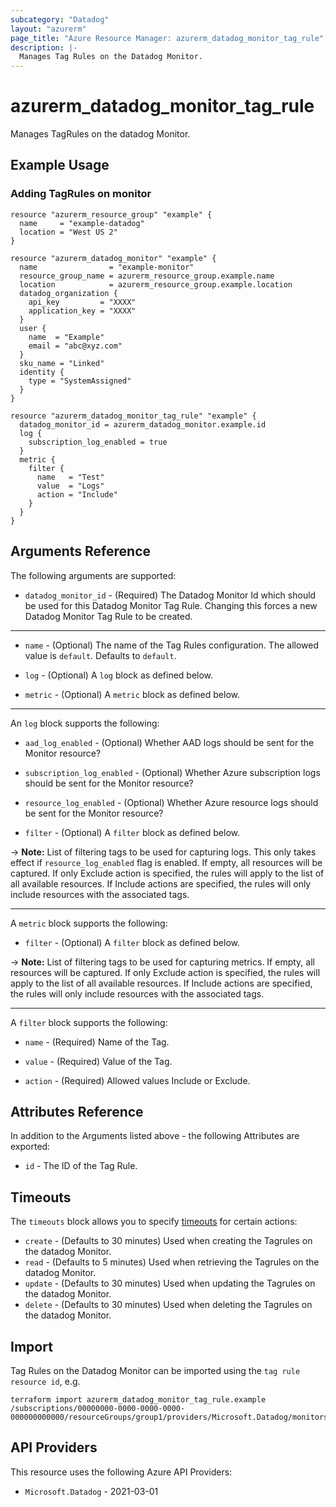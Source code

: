 ```yaml
---
subcategory: "Datadog"
layout: "azurerm"
page_title: "Azure Resource Manager: azurerm_datadog_monitor_tag_rule"
description: |-
  Manages Tag Rules on the Datadog Monitor.
---
```


# azurerm_datadog_monitor_tag_rule

Manages TagRules on the datadog Monitor.

## Example Usage

### Adding TagRules on monitor
```hcl
resource "azurerm_resource_group" "example" {
  name     = "example-datadog"
  location = "West US 2"
}

resource "azurerm_datadog_monitor" "example" {
  name                = "example-monitor"
  resource_group_name = azurerm_resource_group.example.name
  location            = azurerm_resource_group.example.location
  datadog_organization {
    api_key         = "XXXX"
    application_key = "XXXX"
  }
  user {
    name  = "Example"
    email = "abc@xyz.com"
  }
  sku_name = "Linked"
  identity {
    type = "SystemAssigned"
  }
}

resource "azurerm_datadog_monitor_tag_rule" "example" {
  datadog_monitor_id = azurerm_datadog_monitor.example.id
  log {
    subscription_log_enabled = true
  }
  metric {
    filter {
      name   = "Test"
      value  = "Logs"
      action = "Include"
    }
  }
}
```

## Arguments Reference

The following arguments are supported:

* `datadog_monitor_id` - (Required) The Datadog Monitor Id which should be used for this Datadog Monitor Tag Rule. Changing this forces a new Datadog Monitor Tag Rule to be created.

---

* `name` - (Optional) The name of the Tag Rules configuration. The allowed value is `default`. Defaults to `default`.

* `log` - (Optional) A `log` block as defined below.

* `metric` - (Optional) A `metric` block as defined below.

---

An `log` block supports the following:

* `aad_log_enabled` - (Optional) Whether AAD logs should be sent for the Monitor resource?

* `subscription_log_enabled` - (Optional) Whether Azure subscription logs should be sent for the Monitor resource?

* `resource_log_enabled` - (Optional) Whether Azure resource logs should be sent for the Monitor resource?

* `filter` - (Optional) A `filter` block as defined below.

-> **Note:** List of filtering tags to be used for capturing logs. This only takes effect if `resource_log_enabled` flag is enabled. If empty, all resources will be captured. If only Exclude action is specified, the rules will apply to the list of all available resources. If Include actions are specified, the rules will only include resources with the associated tags.

---

A `metric` block supports the following:

* `filter` - (Optional) A `filter` block as defined below.

-> **Note:** List of filtering tags to be used for capturing metrics. If empty, all resources will be captured. If only Exclude action is specified, the rules will apply to the list of all available resources. If Include actions are specified, the rules will only include resources with the associated tags.

---

A `filter` block supports the following:

* `name` - (Required) Name of the Tag.

* `value` - (Required) Value of the Tag.

* `action` - (Required) Allowed values Include or Exclude.

## Attributes Reference

In addition to the Arguments listed above - the following Attributes are exported:

* `id` - The ID of the Tag Rule.

## Timeouts

The `timeouts` block allows you to specify [timeouts](https://developer.hashicorp.com/terraform/language/resources/configure#define-operation-timeouts) for certain actions:

* `create` - (Defaults to 30 minutes) Used when creating the Tagrules on the datadog Monitor.
* `read` - (Defaults to 5 minutes) Used when retrieving the Tagrules on the datadog Monitor.
* `update` - (Defaults to 30 minutes) Used when updating the Tagrules on the datadog Monitor.
* `delete` - (Defaults to 30 minutes) Used when deleting the Tagrules on the datadog Monitor.

## Import

Tag Rules on the Datadog Monitor can be imported using the `tag rule resource id`, e.g.

```shell
terraform import azurerm_datadog_monitor_tag_rule.example /subscriptions/00000000-0000-0000-0000-000000000000/resourceGroups/group1/providers/Microsoft.Datadog/monitors/monitor1/tagRules/default
```

## API Providers
<!-- This section is generated, changes will be overwritten -->
This resource uses the following Azure API Providers:

* `Microsoft.Datadog` - 2021-03-01
